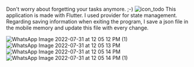 Don't worry about forgetting your tasks anymore. ;-)
![icon_todo](https://user-images.githubusercontent.com/47954697/182015418-0d89015c-b37b-4864-a076-baa73f399b26.png)
This application is made with Flutter. I used provider for state management. Regarding saving information when exiting the program, I save a json file in the mobile memory and update this file with every change.


![WhatsApp Image 2022-07-31 at 12 05 12 PM (1)](https://user-images.githubusercontent.com/47954697/182015424-9ff71310-34c9-426d-a94f-102a4d42c5ab.jpeg)
![WhatsApp Image 2022-07-31 at 12 05 13 PM](https://user-images.githubusercontent.com/47954697/182015429-0deb425b-e3f4-4542-8203-30b4a156c472.jpeg)
![WhatsApp Image 2022-07-31 at 12 05 14 PM](https://user-images.githubusercontent.com/47954697/182015433-78aa0147-d5b6-4ba5-b971-a042b81b979c.jpeg)
![WhatsApp Image 2022-07-31 at 12 05 14 PM (1)](https://user-images.githubusercontent.com/47954697/182015434-661a5eea-d3b9-4622-a22b-6ec91cab4bea.jpeg)
